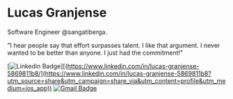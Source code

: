 
  <h1 align="start"> Lucas Granjense</h1>



Software Engineer @sangatiberga.
<p>"I hear people say that effort surpasses talent.
I like that argument.
I never wanted to be better than anyone.
I just had the commitment!"</p>


[![Linkedin Badge](https://img.shields.io/badge/-Lucas%20Granjense-%23363636?style=flatsquare&logo=Linkedin&logoColor=white&link=https://www.linkedin.com/in/lucas-granjense-5869811b8/)][(https://www.linkedin.com/in/lucas-granjense-5869811b8/](https://www.linkedin.com/in/lucas-granjense-5869811b8?utm_source=share&utm_campaign=share_via&utm_content=profile&utm_medium=ios_app)) [![Gmail Badge](https://img.shields.io/badge/-23.lucasdoliveira@gmail.com-%23363636?style=flat-square&logo=Gmail&logoColor=white&link=mailto:lorison.gilles@gmail.com)](mailto:https://img.shields.io/badge/-23.lucasdoliveira@gmail.com-c14438?style=flat-square&logo=Gmail&logoColor=white&link=mailto:lorison.gilles@gmail.com)

